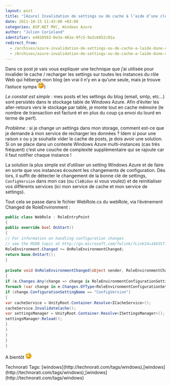 ```yaml
---
layout: post
title: "[Azure] Invalidation de settings ou de cache à l’aide d’une clé de configuration"
date: 2011-10-15 11:43:00 +02:00
categories: ASP.NET MVC, Windows Azure
author: "Julien Corioland"
identifier: e4010563-0e3a-481e-9fc5-9a3c6852c01a
redirect_from:
  - /archives/azure-invalidation-de-settings-ou-de-cache-a-laide-dune-cle-de-configuration
  - /Archives/azure-invalidation-de-settings-ou-de-cache-a-laide-dune-cle-de-configuration
---
```


Dans ce post je vais vous expliquer une technique que j’ai utilisée pour invalider le cache / recharger les settings sur toutes les instances du rôle Web qui héberge mon blog (en vrai il n’y en a qu’une seule, mais je trouve l’astuce sympa ![image](/images/azure-invalidation-de-settings-ou-de-cache-a-laide-dune-cle-de-configuration/f484b684-078c-4f0d-9724-edfec42f8b06.jpg))

*Le constat est simple :* mes posts et les settings du blog (email, smtp, etc…) sont persistés dans le stockage table de Windows Azure. Afin d’éviter les aller-retours vers le stockage par table, je monte tout en cache mémoire (le nombre de transaction est facturé et en plus du coup ça envoi du lourd en terme de perf).

*Problème :* si je change un settings dans mon storage, comment est-ce que je demande à mon service de recharger les données ? Idem si pour une raison x ou y je souhaite vider le cache de posts, je dois avoir une solution. Si on se place dans un contexte Windows Azure multi-instances (cas très fréquent) c’est une couche de complexité supplémentaire qui se rajoute car il faut notifier chaque instance !

La solution la plus simple est d’utiliser un setting Windows Azure et de faire en sorte que vos instances écoutent les changements de configuration. Dès lors, il suffit de détecter le changement de la bonne clé de settings, `ConfigVersion` dans mon cas (ou `CléBidon` si vous voulez) et de reinitialiser vos différents services (ici mon service de cache et mon service de settings).

Tout cela se passe dans le fichier WebRole.cs du webRole, via l’événement Changed de RoleEnvironment :

```csharp
public class WebRole : RoleEntryPoint
{
public override bool OnStart()
{
// For information on handling configuration changes
// see the MSDN topic at http://go.microsoft.com/fwlink/?LinkId=166357.
RoleEnvironment.Changed += OnRoleEnvironmentChanged;
return base.OnStart();
}

private void OnRoleEnvironmentChanged(object sender, RoleEnvironmentChangedEventArgs e)
{
if (e.Changes.Any(change => change is RoleEnvironmentConfigurationSettingChange)) {
foreach (var change in e.Changes.OfType<RoleEnvironmentConfigurationSettingChange>()) {
if (change.ConfigurationSettingName == "ConfigVersion")
{
var cacheService = UnityRoot.Container.Resolve<ICacheService>();
cacheService.InvalidateCache();
var settingsManager = UnityRoot.Container.Resolve<ISettingsManager>();
settingsManager.Reload();
}
}
}
}
}
```

A bientôt ![image](/images/azure-invalidation-de-settings-ou-de-cache-a-laide-dune-cle-de-configuration/0db8278d-538f-4246-b4e3-bfc950a5381e.jpg)

<div style="padding-bottom: 0px; margin: 0px; padding-left: 0px; padding-right: 0px; display: inline; float: none; padding-top: 0px" id="scid:0767317B-992E-4b12-91E0-4F059A8CECA8:a99247b3-3e3e-448b-941e-ad29b50621c4" class="wlWriterEditableSmartContent">Technorati Tags: [windows](http://technorati.com/tags/windows),[windows](http://technorati.com/tags/windows),[windows](http://technorati.com/tags/windows)
